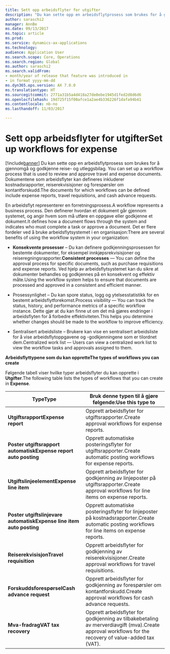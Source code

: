 ```yaml
---
title: Sett opp arbeidsflyter for utgifter
description: "Du kan sette opp en arbeidsflytprosess som brukes for å gjennomgå og godkjenne reise- og utleggsbilag."
author: saraschi2
manager: AnnBe
ms.date: 09/13/2017
ms.topic: article
ms.prod: 
ms.service: dynamics-ax-applications
ms.technology: 
audience: Application User
ms.search.scope: Core, Operations
ms.search.region: Global
ms.author: saraschi2
ms.search.validFrom:
- month/year of release that feature was introduced in
- in format yyyy-mm-dd
ms.dyn365.ops.version: AX 7.0.0
ms.translationtype: HT
ms.sourcegitcommit: 2771a31b5a4d418a27de0ebe1945d1fed2d8d6d6
ms.openlocfilehash: 19d725f15f00afce1a2ae4b336226f1dafa94b41
ms.contentlocale: nb-no
ms.lasthandoff: 11/03/2017

---
```


# <a name="set-up-workflows-for-expense"></a><span data-ttu-id="a6d18-103">Sett opp arbeidsflyter for utgifter</span><span class="sxs-lookup"><span data-stu-id="a6d18-103">Set up workflows for expense</span></span>

[!include[banner](../includes/banner.md)]<span data-ttu-id="a6d18-104"> Du kan sette opp en arbeidsflytprosess som brukes for å gjennomgå og godkjenne reise- og utleggsbilag.</span><span class="sxs-lookup"><span data-stu-id="a6d18-104"> You can set up a workflow process that is used to review and approve travel and expense documents.</span></span> <span data-ttu-id="a6d18-105">Dokumentene som arbeidsflyter kan defineres inkluderer kostnadsrapporter, reiserekvisisjoner og forespørsler om kontantforskudd.</span><span class="sxs-lookup"><span data-stu-id="a6d18-105">The documents for which workflows can be defined include expense reports, travel requisitions, and cash advance requests.</span></span>

<span data-ttu-id="a6d18-106">En arbeidsflyt representerer en forretningsprosess.</span><span class="sxs-lookup"><span data-stu-id="a6d18-106">A workflow represents a business process.</span></span> <span data-ttu-id="a6d18-107">Den definerer hvordan et dokument går gjennom systemet, og angir hvem som må utføre en oppgave eller godkjenne et dokument.</span><span class="sxs-lookup"><span data-stu-id="a6d18-107">It defines how a document flows through the system and indicates who must complete a task or approve a document.</span></span> <span data-ttu-id="a6d18-108">Det er flere fordeler ved å bruke arbeidsflytsystemet i en organisasjon:</span><span class="sxs-lookup"><span data-stu-id="a6d18-108">There are several benefits of using the workflow system in your organization:</span></span>

-   <span data-ttu-id="a6d18-109">**Konsekvente prosesser** – Du kan definere godkjenningsprosessen for bestemte dokumenter, for eksempel innkjøpsrekvisisjoner og reiseregningsrapporter.</span><span class="sxs-lookup"><span data-stu-id="a6d18-109">**Consistent processes** — You can define the approval process for specific documents, such as purchase requisitions and expense reports.</span></span> <span data-ttu-id="a6d18-110">Ved hjelp av arbeidsflytsystemet kan du sikre at dokumenter behandles og godkjennes på en konsekvent og effektiv måte.</span><span class="sxs-lookup"><span data-stu-id="a6d18-110">Using the workflow system helps to ensure that documents are processed and approved in a consistent and efficient manner.</span></span>

-   <span data-ttu-id="a6d18-111">Prosessynlighet – Du kan spore status, logg og ytelsesstatistikk for en bestemt arbeidsflytforekomst.</span><span class="sxs-lookup"><span data-stu-id="a6d18-111">Process visibility — You can track the status, history, and performance metrics of a specific workflow instance.</span></span> <span data-ttu-id="a6d18-112">Dette gjør at du kan finne ut om det må gjøres endringer i arbeidsflyten for å forbedre effektiviteten.</span><span class="sxs-lookup"><span data-stu-id="a6d18-112">This helps you determine whether changes should be made to the workflow to improve efficiency.</span></span>

-   <span data-ttu-id="a6d18-113">Sentralisert arbeidsliste – Brukere kan vise en sentralisert arbeidsliste for å vise arbeidsflytoppgavene og -godkjenningene som er tilordnet dem.</span><span class="sxs-lookup"><span data-stu-id="a6d18-113">Centralized work list — Users can view a centralized work list to view the workflow tasks and approvals assigned to them.</span></span> 

<span data-ttu-id="a6d18-114">**Arbeidsflyttypene som du kan opprette**</span><span class="sxs-lookup"><span data-stu-id="a6d18-114">**The types of workflows you can create**</span></span>

<span data-ttu-id="a6d18-115">Følgende tabell viser hvilke typer arbeidsflyter du kan opprette i **Utgifter**.</span><span class="sxs-lookup"><span data-stu-id="a6d18-115">The following table lists the types of workflows that you can create in **Expense**.</span></span>

| <span data-ttu-id="a6d18-116">**Type**</span><span class="sxs-lookup"><span data-stu-id="a6d18-116">**Type**</span></span>                           | <span data-ttu-id="a6d18-117">**Bruk denne typen til å gjøre følgende:**</span><span class="sxs-lookup"><span data-stu-id="a6d18-117">**Use this type to**</span></span>                                                 |     
|------------------------------------|----------------------------------------------------------------------|
| <span data-ttu-id="a6d18-118">**Utgiftsrapport**</span><span class="sxs-lookup"><span data-stu-id="a6d18-118">**Expense report**</span></span>                 | <span data-ttu-id="a6d18-119">Opprett arbeidsflyter for utgiftsrapporter.</span><span class="sxs-lookup"><span data-stu-id="a6d18-119">Create approval workflows for expense reports.</span></span>                       |      
| <span data-ttu-id="a6d18-120">**Poster utgiftsrapport automatisk**</span><span class="sxs-lookup"><span data-stu-id="a6d18-120">**Expense report auto posting**</span></span>    | <span data-ttu-id="a6d18-121">Opprett automatiske posteringsflyter for utgiftsrapporter.</span><span class="sxs-lookup"><span data-stu-id="a6d18-121">Create automatic posting workflows for expense reports.</span></span>              |     
| <span data-ttu-id="a6d18-122">**Utgiftslinjeelement**</span><span class="sxs-lookup"><span data-stu-id="a6d18-122">**Expense line item**</span></span>              | <span data-ttu-id="a6d18-123">Opprett arbeidsflyter for godkjenning av linjeposter på utgiftsrapporter.</span><span class="sxs-lookup"><span data-stu-id="a6d18-123">Create approval workflows for line items on expense reports.</span></span>         |     
| <span data-ttu-id="a6d18-124">**Poster utgiftslinjevare automatisk**</span><span class="sxs-lookup"><span data-stu-id="a6d18-124">**Expense line item auto posting**</span></span> | <span data-ttu-id="a6d18-125">Opprett automatiske posteringsflyter for linjeposter på kostnadsrapporter.</span><span class="sxs-lookup"><span data-stu-id="a6d18-125">Create automatic posting workflows for line items on expense reports.</span></span>|
| <span data-ttu-id="a6d18-126">**Reiserekvisisjon**</span><span class="sxs-lookup"><span data-stu-id="a6d18-126">**Travel requisition**</span></span>             | <span data-ttu-id="a6d18-127">Opprett arbeidsflyter for godkjenning av reiserekvisisjoner.</span><span class="sxs-lookup"><span data-stu-id="a6d18-127">Create approval workflows for travel requisitions.</span></span>                   |    
| <span data-ttu-id="a6d18-128">**Forskuddsforespørsel**</span><span class="sxs-lookup"><span data-stu-id="a6d18-128">**Cash advance request**</span></span>           | <span data-ttu-id="a6d18-129">Opprett arbeidsflyter for godkjenning av forespørsler om kontantforskudd.</span><span class="sxs-lookup"><span data-stu-id="a6d18-129">Create approval workflows for cash advance requests.</span></span>                 |     
| <span data-ttu-id="a6d18-130">**Mva-fradrag**</span><span class="sxs-lookup"><span data-stu-id="a6d18-130">**VAT tax recovery**</span></span>               | <span data-ttu-id="a6d18-131">Opprett arbeidsflyter for godkjenning av tilbakebetaling av merverdiavgift (mva).</span><span class="sxs-lookup"><span data-stu-id="a6d18-131">Create approval workflows for the recovery of value-added tax (VAT).</span></span> |       


